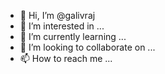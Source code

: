 - 👋 Hi, I’m @galivraj
- 👀 I’m interested in ...
- 🌱 I’m currently learning ...
- 💞️ I’m looking to collaborate on ...
- 📫 How to reach me ...

<!---
galivraj/galivraj is a ✨ special ✨ repository because its `README.md` (this file) appears on your GitHub profile.
You can click the Preview link to take a look at your changes.
--->
